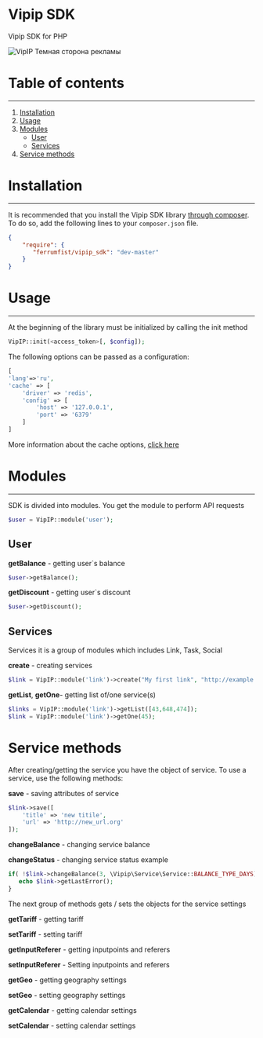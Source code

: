 # Vipip SDK
Vipip SDK for PHP

![VipIP Темная сторона рекламы](https://vipip.ru/i/logos/logo.png)
# Table of contents
---
1. [Installation](#installation)
2. [Usage](#usage)
3. [Modules](#modules)
    * [User](#user)
	* [Services](#services)
4. [Service methods](#service)

# Installation
---
It is recommended that you install the Vipip SDK library [through composer](http://getcomposer.org/). To do so, add the following lines to your ``composer.json`` file.

```json
{
    "require": {
       "ferrumfist/vipip_sdk": "dev-master"
    }
}
```

# Usage
---
At the beginning of the library must be initialized by calling the init method

```php
VipIP::init(<access_token>[, $config]);
```
The following options can be passed as a configuration:
```php
[
'lang'=>'ru',
'cache' => [
    'driver' => 'redis',
    'config' => [
        'host' => '127.0.0.1',
        'port' => '6379'
    ]
]
```
More information about the cache options, [click here](https://github.com/PHPSocialNetwork/phpfastcache)

# Modules
---
SDK is divided into modules. You get the module to perform API requests

```php
$user = VipIP::module('user');
```
## User
**getBalance** - getting user`s balance
```php
$user->getBalance();
```
**getDiscount** - getting user`s discount
```php
$user->getDiscount();
```

## Services
Services it is a group of modules which includes Link, Task, Social

**create** - creating services
```php
$link = VipIP::module('link')->create("My first link", "http://example.com");
```

**getList**, **getOne**- getting list of/one service(s)
```php
$links = VipIP::module('link')->getList([43,648,474]);
$link = VipIP::module('link')->getOne(45);
```

# Service methods
After creating/getting the service you have the object of service. To use a service, use the following methods:

**save** - saving attributes of service
```php
$link->save([
	'title' => 'new titile',
	'url' => 'http://new_url.org'
]);
```

**changeBalance** - changing service balance

**changeStatus** - changing service status
example
```php
if( !$link->changeBalance(3, \Vipip\Service\Service::BALANCE_TYPE_DAYS) ){
   echo $link->getLastError();
}
```

The next group of methods gets / sets the objects for the service settings

**getTariff** - getting tariff

**setTariff** - setting tariff

**getInputReferer** - getting inputpoints and referers

**setInputReferer** - Setting inputpoints and referers

**getGeo** - getting geography settings

**setGeo** - setting geography settings

**getCalendar** - getting calendar settings

**setCalendar** - setting calendar settings
